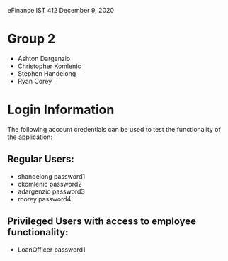 eFinance
IST 412
December 9, 2020

# Group 2

- Ashton Dargenzio
- Christopher Komlenic
- Stephen Handelong
- Ryan Corey

# Login Information

The following account credentials can be used to test the functionality of the
application:

## Regular Users:

- shandelong password1
- ckomlenic password2
- adargenzio password3
- rcorey password4

## Privileged Users with access to employee functionality:

- LoanOfficer password1
